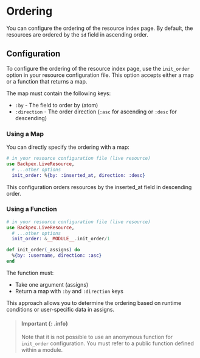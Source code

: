# Ordering

You can configure the ordering of the resource index page. By default, the resources are ordered by the `id` field in ascending order.

## Configuration

To configure the ordering of the resource index page, use the `init_order` option in your resource configuration file. This option accepts either a map or a function that returns a map.

The map must contain the following keys:

- `:by` - The field to order by (atom)
- `:direction` - The order direction (`:asc` for ascending or `:desc` for descending)

### Using a Map

You can directly specify the ordering with a map:

```elixir
# in your resource configuration file (live resource)
use Backpex.LiveResource,
  # ...other options
  init_order: %{by: :inserted_at, direction: :desc}
```

This configuration orders resources by the inserted_at field in descending order.

### Using a Function

```elixir
# in your resource configuration file (live resource)
use Backpex.LiveResource,
  # ...other options
  init_order: &__MODULE__.init_order/1

def init_order(_assigns) do
  %{by: :username, direction: :asc}
end
```

The function must:

- Take one argument (assigns)
- Return a map with `:by` and `:direction` keys

This approach allows you to determine the ordering based on runtime conditions or user-specific data in assigns.

> #### Important {: .info}
>
> Note that it is not possible to use an anonymous function for `init_order` configuration. You must refer to a public function defined within a module.
